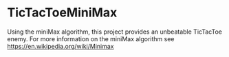 # TicTacToeMiniMax
Using the miniMax algorithm, this project provides an unbeatable TicTacToe enemy.
For more information on the miniMax algorithm see https://en.wikipedia.org/wiki/Minimax
